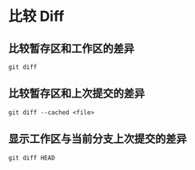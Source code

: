 # 比较 Diff

## 比较暂存区和工作区的差异

```shell script
git diff
```

## 比较暂存区和上次提交的差异

```shell script
git diff --cached <file>
```

## 显示工作区与当前分支上次提交的差异

```shell script
git diff HEAD
```